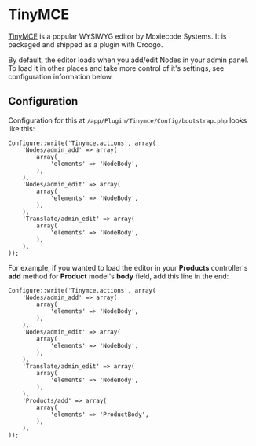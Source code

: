 # TinyMCE

[TinyMCE](http://tinymce.moxiecode.com/) is a popular WYSIWYG editor by
Moxiecode Systems. It is packaged and shipped as a plugin with Croogo.

By default, the editor loads when you add/edit Nodes in your admin panel. To
load it in other places and take more control of it's settings, see
configuration information below.

## Configuration

Configuration for this at `/app/Plugin/Tinymce/Config/bootstrap.php`
looks like this:

    Configure::write('Tinymce.actions', array(
        'Nodes/admin_add' => array(
            array(
                'elements' => 'NodeBody',
            ),
        ),
        'Nodes/admin_edit' => array(
            array(
                'elements' => 'NodeBody',
            ),
        ),
        'Translate/admin_edit' => array(
            array(
                'elements' => 'NodeBody',
            ),
        ),
    ));

For example, if you wanted to load the editor in your **Products** controller's
**add** method for **Product** model's **body** field, add this line in the end:

    Configure::write('Tinymce.actions', array(
        'Nodes/admin_add' => array(
            array(
                'elements' => 'NodeBody',
            ),
        ),
        'Nodes/admin_edit' => array(
            array(
                'elements' => 'NodeBody',
            ),
        ),
        'Translate/admin_edit' => array(
            array(
                'elements' => 'NodeBody',
            ),
        ),
        'Products/add' => array(
            array(
                'elements' => 'ProductBody',
            ),
        ),
    ));